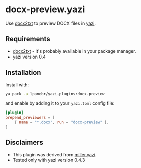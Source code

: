 # docx-preview.yazi

Use [docx2txt](https://docx2txt.sourceforge.net/) to preview DOCX files in [yazi](https://github.com/sxyazi/yazi).

## Requirements

- [docx2txt](https://docx2txt.sourceforge.net/) - It's probably available in your package manager.
- yazi version 0.4

## Installation

Install with:

```sh
ya pack -a lpanebr/yazi-plugins:docx-preview
```

and enable by adding it to your `yazi.toml` config file:

```toml
[plugin]
prepend_previewers = [
    { name = "*.docx", run = "docx-preview" },
]
```

## Disclaimers

- This plugin was derived from [miller.yazi](https://github.com/Reledia/miller.yazi).
- Tested only with yazi version 0.4.3

